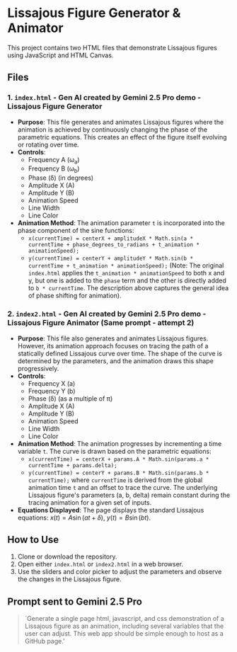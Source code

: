 # Lissajous Figure Generator & Animator

This project contains two HTML files that demonstrate Lissajous figures using JavaScript and HTML Canvas.

## Files

### 1. `index.html` - Gen AI created by Gemini 2.5 Pro demo - Lissajous Figure Generator

*   **Purpose**: This file generates and animates Lissajous figures where the animation is achieved by continuously changing the phase of the parametric equations. This creates an effect of the figure itself evolving or rotating over time.
*   **Controls**:
    *   Frequency A (ω<sub>a</sub>)
    *   Frequency B (ω<sub>b</sub>)
    *   Phase (δ) (in degrees)
    *   Amplitude X (A)
    *   Amplitude Y (B)
    *   Animation Speed
    *   Line Width
    *   Line Color
*   **Animation Method**: The animation parameter `t` is incorporated into the phase component of the sine functions:
    *   `x(currentTime) = centerX + amplitudeX * Math.sin(a * currentTime + phase_degrees_to_radians + t_animation * animationSpeed);`
    *   `y(currentTime) = centerY + amplitudeY * Math.sin(b * currentTime + t_animation * animationSpeed);`
    (Note: The original `index.html` applies the `t_animation * animationSpeed` to both x and y, but one is added to the `phase` term and the other is directly added to `b * currentTime`. The description above captures the general idea of phase shifting for animation).

### 2. `index2.html` - Gen AI created by Gemini 2.5 Pro demo - Lissajous Figure Animator (Same prompt - attempt 2)

*   **Purpose**: This file also generates and animates Lissajous figures. However, its animation approach focuses on tracing the path of a statically defined Lissajous curve over time. The shape of the curve is determined by the parameters, and the animation draws this shape progressively.
*   **Controls**:
    *   Frequency X (a)
    *   Frequency Y (b)
    *   Phase (δ) (as a multiple of π)
    *   Amplitude X (A)
    *   Amplitude Y (B)
    *   Animation Speed
    *   Line Width
    *   Line Color
*   **Animation Method**: The animation progresses by incrementing a time variable `t`. The curve is drawn based on the parametric equations:
    *   `x(currentTime) = centerX + params.A * Math.sin(params.a * currentTime + params.delta);`
    *   `y(currentTime) = centerY + params.B * Math.sin(params.b * currentTime);`
    where `currentTime` is derived from the global animation time `t` and an offset to trace the curve. The underlying Lissajous figure's parameters (a, b, delta) remain constant during the tracing animation for a given set of inputs.
*   **Equations Displayed**: The page displays the standard Lissajous equations: $x(t) = A \sin(at + \delta)$, $y(t) = B \sin(bt)$.

## How to Use

1.  Clone or download the repository.
2.  Open either `index.html` or `index2.html` in a web browser.
3.  Use the sliders and color picker to adjust the parameters and observe the changes in the Lissajous figure. 



## Prompt sent to Gemini 2.5 Pro

> `Generate a single page html, javascript, and css demonstration of a Lissajous figure as an animation, including several variables that the user can adjust. This web app should be simple enough to host as a GitHub page.'